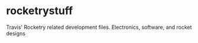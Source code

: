 # rocketrystuff
Travis' Rocketry related development files. Electronics, software, and rocket designs
